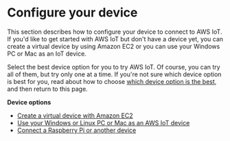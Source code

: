 # Configure your device<a name="configure-device"></a>

This section describes how to configure your device to connect to AWS IoT\. If you'd like to get started with AWS IoT but don't have a device yet, you can create a virtual device by using Amazon EC2 or you can use your Windows PC or Mac as an IoT device\.

Select the best device option for you to try AWS IoT\. Of course, you can try all of them, but try only one at a time\. If you're not sure which device option is best for you, read about how to choose [which device option is the best](iot-gs-first-thing.md#choosing-a-gs-system), and then return to this page\.

**Device options**
+ [Create a virtual device with Amazon EC2](creating-a-virtual-thing.md)
+ [Use your Windows or Linux PC or Mac as an AWS IoT device](using-laptop-as-device.md)
+ [Connect a Raspberry Pi or another device](connecting-to-existing-device.md)